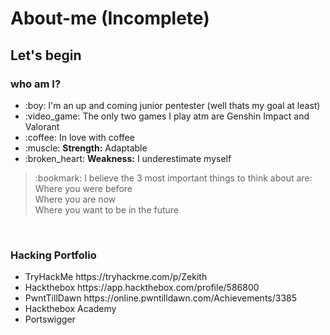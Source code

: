 # About-me (Incomplete)

<h2> Let's begin </2>
  
<h3> who am I? </h3>
<ul> 
  <li> :boy: I'm an up and coming junior pentester (well thats my goal at least) </li>
  <li> :video_game: The only two games I play atm are Genshin Impact and Valorant </li>
  <li> :coffee: In love with coffee </li>
  <li> :muscle: <b>Strength:</b> Adaptable
  <li> :broken_heart: <b> Weakness:</b> I underestimate myself
  </ul>
  
  <blockquote>
  :bookmark: I believe the 3 most important things to think about are:<br>
  Where you were before <br>
  Where you are now <br>
  Where you want to be in the future <br>
  </blockquote> <br>
  
  <h3> Hacking Portfolio </h2>
  <ul>
    <li> TryHackMe https://tryhackme.com/p/Zekith </li>
    <li> Hackthebox https://app.hackthebox.com/profile/586800 </li>
    <li> PwntTillDawn https://online.pwntilldawn.com/Achievements/3385</li>
    <li> Hackthebox Academy </li>
    <li> Portswigger </li>
 </ul>
  
